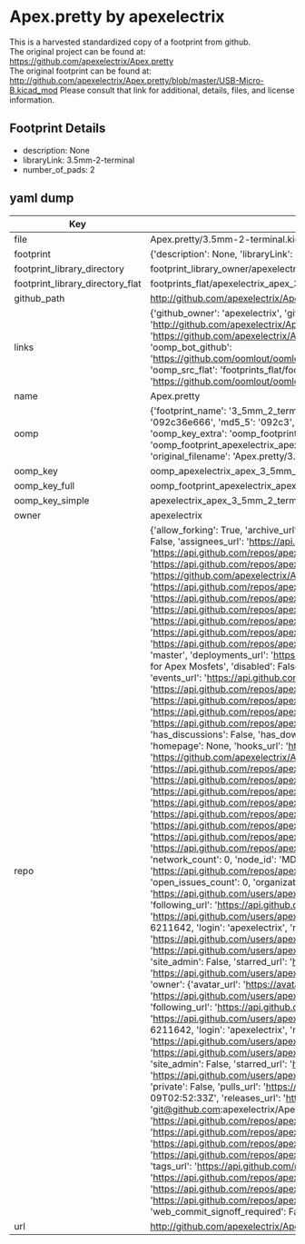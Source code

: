 # Apex.pretty by apexelectrix  
This is a harvested standardized copy of a footprint from github.  
The original project can be found at:  
https://github.com/apexelectrix/Apex.pretty  
The original footprint can be found at:
http://github.com/apexelectrix/Apex.pretty/blob/master/USB-Micro-B.kicad_mod
Please consult that link for additional, details, files, and license information.  
## Footprint Details
* description: None  
* libraryLink: 3.5mm-2-terminal  
* number_of_pads: 2  
## yaml dump  
| Key | Value |  
| --- | --- |  
| file | Apex.pretty/3.5mm-2-terminal.kicad_mod |  
| footprint | {'description': None, 'libraryLink': '3.5mm-2-terminal', 'number_of_pads': 2} |  
| footprint_library_directory | footprint_library_owner/apexelectrix_Apex.pretty |  
| footprint_library_directory_flat | footprints_flat/apexelectrix_apex_3_5mm_2_terminal/working |  
| github_path | http://github.com/apexelectrix/Apex.pretty/blob/master/3.5mm-2-terminal.kicad_mod |  
| links | {'github_owner': 'apexelectrix', 'github_repo_name': 'Apex.pretty', 'github_src': 'http://github.com/apexelectrix/Apex.pretty/blob/master/USB-Micro-B.kicad_mod', 'github_src_repo': 'https://github.com/apexelectrix/Apex.pretty', 'oomp_bot': 'footprints/apexelectrix_apex_3_5mm_2_terminal/working', 'oomp_bot_github': 'https://github.com/oomlout/oomlout_oomp_footprint_bot/tree/main/footprints/apexelectrix_apex_3_5mm_2_terminal/working', 'oomp_src_flat': 'footprints_flat/footprints_flat/apexelectrix_apex_3_5mm_2_terminal/working', 'oomp_src_flat_github': 'https://github.com/oomlout/oomlout_oomp_footprint_src/tree/main/footprints_flat/apexelectrix_apex_3_5mm_2_terminal/working'} |  
| name | Apex.pretty |  
| oomp | {'footprint_name': '3_5mm_2_terminal', 'library_name': 'apex', 'md5': '092c36e666f353d186e81d0f31442bea', 'md5_10': '092c36e666', 'md5_5': '092c3', 'md5_6': '092c36', 'oomp_key': 'oomp_apexelectrix_apex_3_5mm_2_terminal', 'oomp_key_extra': 'oomp_footprint_apexelectrix_apex_3_5mm_2_terminal', 'oomp_key_full': 'oomp_footprint_apexelectrix_apex_3_5mm_2_terminal_092c36', 'oomp_key_simple': 'apexelectrix_apex_3_5mm_2_terminal', 'original_filename': 'Apex.pretty/3.5mm-2-terminal.kicad_mod', 'owner_name': 'apexelectrix'} |  
| oomp_key | oomp_apexelectrix_apex_3_5mm_2_terminal |  
| oomp_key_full | oomp_footprint_apexelectrix_apex_3_5mm_2_terminal |  
| oomp_key_simple | apexelectrix_apex_3_5mm_2_terminal |  
| owner | apexelectrix |  
| repo | {'allow_forking': True, 'archive_url': 'https://api.github.com/repos/apexelectrix/Apex.pretty/{archive_format}{/ref}', 'archived': False, 'assignees_url': 'https://api.github.com/repos/apexelectrix/Apex.pretty/assignees{/user}', 'blobs_url': 'https://api.github.com/repos/apexelectrix/Apex.pretty/git/blobs{/sha}', 'branches_url': 'https://api.github.com/repos/apexelectrix/Apex.pretty/branches{/branch}', 'clone_url': 'https://github.com/apexelectrix/Apex.pretty.git', 'collaborators_url': 'https://api.github.com/repos/apexelectrix/Apex.pretty/collaborators{/collaborator}', 'comments_url': 'https://api.github.com/repos/apexelectrix/Apex.pretty/comments{/number}', 'commits_url': 'https://api.github.com/repos/apexelectrix/Apex.pretty/commits{/sha}', 'compare_url': 'https://api.github.com/repos/apexelectrix/Apex.pretty/compare/{base}...{head}', 'contents_url': 'https://api.github.com/repos/apexelectrix/Apex.pretty/contents/{+path}', 'contributors_url': 'https://api.github.com/repos/apexelectrix/Apex.pretty/contributors', 'created_at': '2015-02-28T18:46:13Z', 'default_branch': 'master', 'deployments_url': 'https://api.github.com/repos/apexelectrix/Apex.pretty/deployments', 'description': 'Kicad Footprints for Apex Mosfets', 'disabled': False, 'downloads_url': 'https://api.github.com/repos/apexelectrix/Apex.pretty/downloads', 'events_url': 'https://api.github.com/repos/apexelectrix/Apex.pretty/events', 'fork': False, 'forks': 0, 'forks_count': 0, 'forks_url': 'https://api.github.com/repos/apexelectrix/Apex.pretty/forks', 'full_name': 'apexelectrix/Apex.pretty', 'git_commits_url': 'https://api.github.com/repos/apexelectrix/Apex.pretty/git/commits{/sha}', 'git_refs_url': 'https://api.github.com/repos/apexelectrix/Apex.pretty/git/refs{/sha}', 'git_tags_url': 'https://api.github.com/repos/apexelectrix/Apex.pretty/git/tags{/sha}', 'git_url': 'git://github.com/apexelectrix/Apex.pretty.git', 'has_discussions': False, 'has_downloads': True, 'has_issues': True, 'has_pages': False, 'has_projects': True, 'has_wiki': True, 'homepage': None, 'hooks_url': 'https://api.github.com/repos/apexelectrix/Apex.pretty/hooks', 'html_url': 'https://github.com/apexelectrix/Apex.pretty', 'id': 31472369, 'is_template': False, 'issue_comment_url': 'https://api.github.com/repos/apexelectrix/Apex.pretty/issues/comments{/number}', 'issue_events_url': 'https://api.github.com/repos/apexelectrix/Apex.pretty/issues/events{/number}', 'issues_url': 'https://api.github.com/repos/apexelectrix/Apex.pretty/issues{/number}', 'keys_url': 'https://api.github.com/repos/apexelectrix/Apex.pretty/keys{/key_id}', 'labels_url': 'https://api.github.com/repos/apexelectrix/Apex.pretty/labels{/name}', 'language': None, 'languages_url': 'https://api.github.com/repos/apexelectrix/Apex.pretty/languages', 'license': None, 'merges_url': 'https://api.github.com/repos/apexelectrix/Apex.pretty/merges', 'milestones_url': 'https://api.github.com/repos/apexelectrix/Apex.pretty/milestones{/number}', 'mirror_url': None, 'name': 'Apex.pretty', 'network_count': 0, 'node_id': 'MDEwOlJlcG9zaXRvcnkzMTQ3MjM2OQ==', 'notifications_url': 'https://api.github.com/repos/apexelectrix/Apex.pretty/notifications{?since,all,participating}', 'open_issues': 0, 'open_issues_count': 0, 'organization': {'avatar_url': 'https://avatars.githubusercontent.com/u/6211642?v=4', 'events_url': 'https://api.github.com/users/apexelectrix/events{/privacy}', 'followers_url': 'https://api.github.com/users/apexelectrix/followers', 'following_url': 'https://api.github.com/users/apexelectrix/following{/other_user}', 'gists_url': 'https://api.github.com/users/apexelectrix/gists{/gist_id}', 'gravatar_id': '', 'html_url': 'https://github.com/apexelectrix', 'id': 6211642, 'login': 'apexelectrix', 'node_id': 'MDEyOk9yZ2FuaXphdGlvbjYyMTE2NDI=', 'organizations_url': 'https://api.github.com/users/apexelectrix/orgs', 'received_events_url': 'https://api.github.com/users/apexelectrix/received_events', 'repos_url': 'https://api.github.com/users/apexelectrix/repos', 'site_admin': False, 'starred_url': 'https://api.github.com/users/apexelectrix/starred{/owner}{/repo}', 'subscriptions_url': 'https://api.github.com/users/apexelectrix/subscriptions', 'type': 'Organization', 'url': 'https://api.github.com/users/apexelectrix'}, 'owner': {'avatar_url': 'https://avatars.githubusercontent.com/u/6211642?v=4', 'events_url': 'https://api.github.com/users/apexelectrix/events{/privacy}', 'followers_url': 'https://api.github.com/users/apexelectrix/followers', 'following_url': 'https://api.github.com/users/apexelectrix/following{/other_user}', 'gists_url': 'https://api.github.com/users/apexelectrix/gists{/gist_id}', 'gravatar_id': '', 'html_url': 'https://github.com/apexelectrix', 'id': 6211642, 'login': 'apexelectrix', 'node_id': 'MDEyOk9yZ2FuaXphdGlvbjYyMTE2NDI=', 'organizations_url': 'https://api.github.com/users/apexelectrix/orgs', 'received_events_url': 'https://api.github.com/users/apexelectrix/received_events', 'repos_url': 'https://api.github.com/users/apexelectrix/repos', 'site_admin': False, 'starred_url': 'https://api.github.com/users/apexelectrix/starred{/owner}{/repo}', 'subscriptions_url': 'https://api.github.com/users/apexelectrix/subscriptions', 'type': 'Organization', 'url': 'https://api.github.com/users/apexelectrix'}, 'private': False, 'pulls_url': 'https://api.github.com/repos/apexelectrix/Apex.pretty/pulls{/number}', 'pushed_at': '2015-03-09T02:52:33Z', 'releases_url': 'https://api.github.com/repos/apexelectrix/Apex.pretty/releases{/id}', 'size': 148, 'ssh_url': 'git@github.com:apexelectrix/Apex.pretty.git', 'stargazers_count': 0, 'stargazers_url': 'https://api.github.com/repos/apexelectrix/Apex.pretty/stargazers', 'statuses_url': 'https://api.github.com/repos/apexelectrix/Apex.pretty/statuses/{sha}', 'subscribers_count': 2, 'subscribers_url': 'https://api.github.com/repos/apexelectrix/Apex.pretty/subscribers', 'subscription_url': 'https://api.github.com/repos/apexelectrix/Apex.pretty/subscription', 'svn_url': 'https://github.com/apexelectrix/Apex.pretty', 'tags_url': 'https://api.github.com/repos/apexelectrix/Apex.pretty/tags', 'teams_url': 'https://api.github.com/repos/apexelectrix/Apex.pretty/teams', 'temp_clone_token': None, 'topics': [], 'trees_url': 'https://api.github.com/repos/apexelectrix/Apex.pretty/git/trees{/sha}', 'updated_at': '2015-02-28T18:46:13Z', 'url': 'https://api.github.com/repos/apexelectrix/Apex.pretty', 'visibility': 'public', 'watchers': 0, 'watchers_count': 0, 'web_commit_signoff_required': False} |  
| url | http://github.com/apexelectrix/Apex.pretty |  

